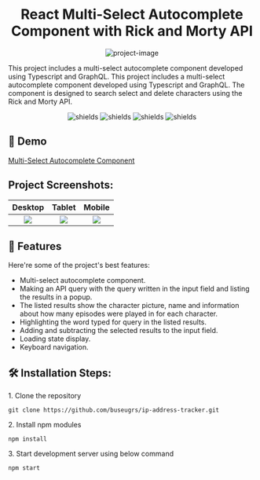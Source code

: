 <h1 align="center" id="title">React Multi-Select Autocomplete Component with Rick and Morty API</h1>

<p align="center"><img src="https://socialify.git.ci/buseugrs/multi-select-autocomplete/image?language=1&amp;name=1&amp;owner=1&amp;pattern=Circuit%20Board&amp;theme=Light" alt="project-image"></p>

<p id="description">This project includes a multi-select autocomplete component developed using Typescript and GraphQL. This project includes a multi-select autocomplete component developed using Typescript and GraphQL. The component is designed to search select and delete characters using the Rick and Morty API.</p>

<p align="center"><img src="https://img.shields.io/badge/VSCode-%23007ACC?logo=visualstudiocode&amp;logoColor=%23007ACC&amp;labelColor=white" alt="shields"> <img src="https://img.shields.io/badge/React-%2361DAFB?logo=react&amp;logoColor=%2361DAFB&amp;labelColor=white" alt="shields"> <img src="https://img.shields.io/badge/TypeScript-%233178C6?logo=typescript&amp;logoColor=%233178C6&amp;labelColor=white" alt="shields"> <img src="https://img.shields.io/badge/GraphQL-%23E10098?logo=graphql&amp;logoColor=%23E10098&amp;labelColor=white" alt="shields"></p>

<h2>🚀 Demo</h2>

<a href="https://ip-address-tracker-psi-beige.vercel.app/" target="_blank" rel="noreferrer"> Multi-Select Autocomplete Component </a>

<h2>Project Screenshots:</h2>

| Desktop | Tablet | Mobile |
| :---: | :---: | :---: |
| <img src="https://private-user-images.githubusercontent.com/112654875/310485963-fe62ca50-3db1-4747-9aef-7cb0823211dc.png?jwt=eyJhbGciOiJIUzI1NiIsInR5cCI6IkpXVCJ9.eyJpc3MiOiJnaXRodWIuY29tIiwiYXVkIjoicmF3LmdpdGh1YnVzZXJjb250ZW50LmNvbSIsImtleSI6ImtleTUiLCJleHAiOjE3MDk3MjY4ODMsIm5iZiI6MTcwOTcyNjU4MywicGF0aCI6Ii8xMTI2NTQ4NzUvMzEwNDg1OTYzLWZlNjJjYTUwLTNkYjEtNDc0Ny05YWVmLTdjYjA4MjMyMTFkYy5wbmc_WC1BbXotQWxnb3JpdGhtPUFXUzQtSE1BQy1TSEEyNTYmWC1BbXotQ3JlZGVudGlhbD1BS0lBVkNPRFlMU0E1M1BRSzRaQSUyRjIwMjQwMzA2JTJGdXMtZWFzdC0xJTJGczMlMkZhd3M0X3JlcXVlc3QmWC1BbXotRGF0ZT0yMDI0MDMwNlQxMjAzMDNaJlgtQW16LUV4cGlyZXM9MzAwJlgtQW16LVNpZ25hdHVyZT1kMTczOWU5MGMwNTQyM2JjYzFlMjg4ZjZiMDJmZWQ3ZjlkZWM4ODg0ZjcwOTZmZjlmOTgyMmU5YmJlZTg5MjBjJlgtQW16LVNpZ25lZEhlYWRlcnM9aG9zdCZhY3Rvcl9pZD0wJmtleV9pZD0wJnJlcG9faWQ9MCJ9.qNqq3aApMqH-VrwNcD1tbPp51gjThCdFw0FoddIgsYc">| <img src="https://private-user-images.githubusercontent.com/112654875/310485971-fbc60bcb-6541-49a5-a544-d23a5840b307.png?jwt=eyJhbGciOiJIUzI1NiIsInR5cCI6IkpXVCJ9.eyJpc3MiOiJnaXRodWIuY29tIiwiYXVkIjoicmF3LmdpdGh1YnVzZXJjb250ZW50LmNvbSIsImtleSI6ImtleTUiLCJleHAiOjE3MDk3MjY4ODMsIm5iZiI6MTcwOTcyNjU4MywicGF0aCI6Ii8xMTI2NTQ4NzUvMzEwNDg1OTcxLWZiYzYwYmNiLTY1NDEtNDlhNS1hNTQ0LWQyM2E1ODQwYjMwNy5wbmc_WC1BbXotQWxnb3JpdGhtPUFXUzQtSE1BQy1TSEEyNTYmWC1BbXotQ3JlZGVudGlhbD1BS0lBVkNPRFlMU0E1M1BRSzRaQSUyRjIwMjQwMzA2JTJGdXMtZWFzdC0xJTJGczMlMkZhd3M0X3JlcXVlc3QmWC1BbXotRGF0ZT0yMDI0MDMwNlQxMjAzMDNaJlgtQW16LUV4cGlyZXM9MzAwJlgtQW16LVNpZ25hdHVyZT1iMGQwM2FhNmUxMjdjMjhmZmRiOWYxN2JjMmIzNWQ2YzU0N2U3YWJjOWQyNTNiZTU4MGQwNTcwNzUwNzc2ZmMwJlgtQW16LVNpZ25lZEhlYWRlcnM9aG9zdCZhY3Rvcl9pZD0wJmtleV9pZD0wJnJlcG9faWQ9MCJ9.E3TSTqyh5HLGZmghHstXqzOKFeG9-1YU05cBAN7YnZQ">| <img src="https://private-user-images.githubusercontent.com/112654875/310485956-4503fced-daef-419a-8ce7-222f8c274389.png?jwt=eyJhbGciOiJIUzI1NiIsInR5cCI6IkpXVCJ9.eyJpc3MiOiJnaXRodWIuY29tIiwiYXVkIjoicmF3LmdpdGh1YnVzZXJjb250ZW50LmNvbSIsImtleSI6ImtleTUiLCJleHAiOjE3MDk3MjY4ODMsIm5iZiI6MTcwOTcyNjU4MywicGF0aCI6Ii8xMTI2NTQ4NzUvMzEwNDg1OTU2LTQ1MDNmY2VkLWRhZWYtNDE5YS04Y2U3LTIyMmY4YzI3NDM4OS5wbmc_WC1BbXotQWxnb3JpdGhtPUFXUzQtSE1BQy1TSEEyNTYmWC1BbXotQ3JlZGVudGlhbD1BS0lBVkNPRFlMU0E1M1BRSzRaQSUyRjIwMjQwMzA2JTJGdXMtZWFzdC0xJTJGczMlMkZhd3M0X3JlcXVlc3QmWC1BbXotRGF0ZT0yMDI0MDMwNlQxMjAzMDNaJlgtQW16LUV4cGlyZXM9MzAwJlgtQW16LVNpZ25hdHVyZT05OTc5MWIwOTkxZDBmY2ZkMTM2NGFhNjhjOGJiMzNlZGJiZGMzMmU0ZmNhMzU2YmY1NjY5YmZiNjg2MDJhMDZkJlgtQW16LVNpZ25lZEhlYWRlcnM9aG9zdCZhY3Rvcl9pZD0wJmtleV9pZD0wJnJlcG9faWQ9MCJ9.9mqvNUx3-qL2Iv3xFNh748I6J3mn-2qvADHwouywuOQ">|

<h2>🧐 Features</h2>

Here're some of the project's best features:

*  Multi-select autocomplete component.
*  Making an API query with the query written in the input field and listing the results in a popup.
*  The listed results show the character picture, name and information about how many episodes were played in for each character.
*  Highlighting the word typed for query in the listed results.
*  Adding and subtracting the selected results to the input field.
*  Loading state display.
*  Keyboard navigation.

<h2>🛠️ Installation Steps:</h2>

<p>1. Clone the repository</p>

```
git clone https://github.com/buseugrs/ip-address-tracker.git
```

<p>2. Install npm modules</p>

```
npm install
```

<p>3. Start development server using below command</p>

```
npm start
```

